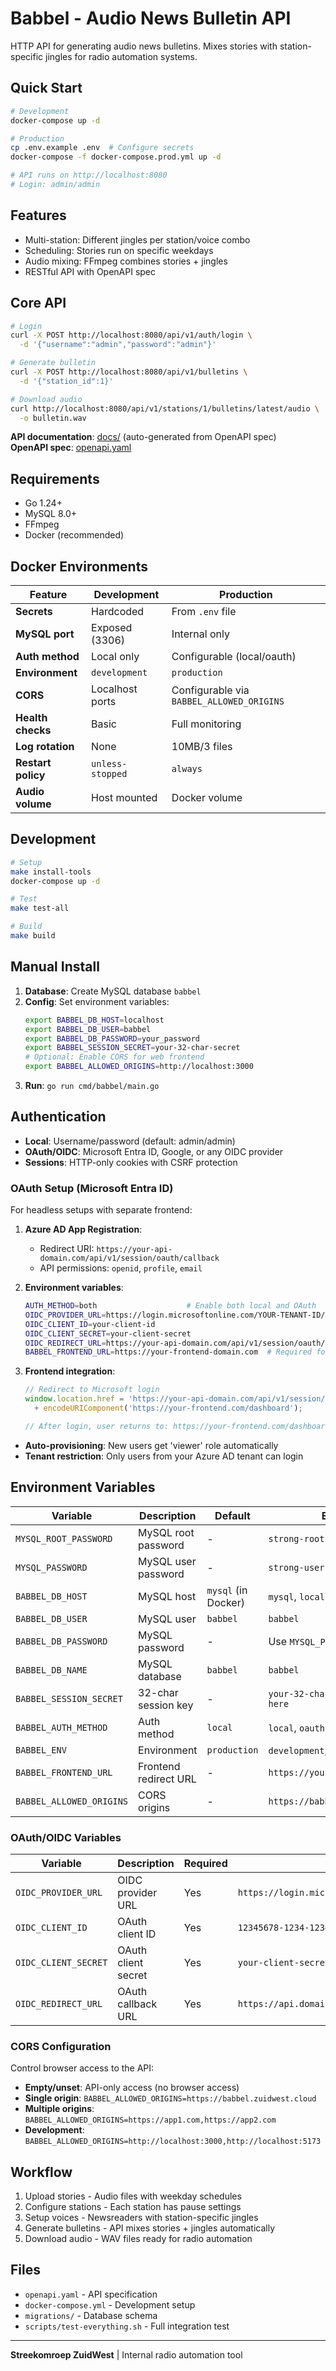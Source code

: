 # Babbel - Audio News Bulletin API

HTTP API for generating audio news bulletins. Mixes stories with station-specific jingles for radio automation systems.

## Quick Start

```bash
# Development
docker-compose up -d

# Production  
cp .env.example .env  # Configure secrets
docker-compose -f docker-compose.prod.yml up -d

# API runs on http://localhost:8080
# Login: admin/admin
```

## Features

- Multi-station: Different jingles per station/voice combo
- Scheduling: Stories run on specific weekdays  
- Audio mixing: FFmpeg combines stories + jingles
- RESTful API with OpenAPI spec

## Core API

```bash
# Login
curl -X POST http://localhost:8080/api/v1/auth/login \
  -d '{"username":"admin","password":"admin"}'

# Generate bulletin
curl -X POST http://localhost:8080/api/v1/bulletins \
  -d '{"station_id":1}' 

# Download audio
curl http://localhost:8080/api/v1/stations/1/bulletins/latest/audio \
  -o bulletin.wav
```

**API documentation**: [docs/](docs/) (auto-generated from OpenAPI spec)  
**OpenAPI spec**: [openapi.yaml](openapi.yaml)

## Requirements

- Go 1.24+
- MySQL 8.0+  
- FFmpeg
- Docker (recommended)

## Docker Environments

| Feature | Development | Production |
|---------|-------------|------------|
| **Secrets** | Hardcoded | From `.env` file |
| **MySQL port** | Exposed (3306) | Internal only |
| **Auth method** | Local only | Configurable (local/oauth) |
| **Environment** | `development` | `production` |
| **CORS** | Localhost ports | Configurable via `BABBEL_ALLOWED_ORIGINS` |
| **Health checks** | Basic | Full monitoring |
| **Log rotation** | None | 10MB/3 files |
| **Restart policy** | `unless-stopped` | `always` |
| **Audio volume** | Host mounted | Docker volume |

## Development

```bash
# Setup
make install-tools
docker-compose up -d

# Test
make test-all

# Build
make build
```

## Manual Install

1. **Database**: Create MySQL database `babbel`
2. **Config**: Set environment variables:
   ```bash
   export BABBEL_DB_HOST=localhost
   export BABBEL_DB_USER=babbel  
   export BABBEL_DB_PASSWORD=your_password
   export BABBEL_SESSION_SECRET=your-32-char-secret
   # Optional: Enable CORS for web frontend
   export BABBEL_ALLOWED_ORIGINS=http://localhost:3000
   ```
3. **Run**: `go run cmd/babbel/main.go`

## Authentication

- **Local**: Username/password (default: admin/admin)
- **OAuth/OIDC**: Microsoft Entra ID, Google, or any OIDC provider
- **Sessions**: HTTP-only cookies with CSRF protection

### OAuth Setup (Microsoft Entra ID)

For headless setups with separate frontend:

1. **Azure AD App Registration**:
   - Redirect URI: `https://your-api-domain.com/api/v1/session/oauth/callback`
   - API permissions: `openid`, `profile`, `email`

2. **Environment variables**:
   ```bash
   AUTH_METHOD=both                    # Enable both local and OAuth
   OIDC_PROVIDER_URL=https://login.microsoftonline.com/YOUR-TENANT-ID/v2.0
   OIDC_CLIENT_ID=your-client-id
   OIDC_CLIENT_SECRET=your-client-secret
   OIDC_REDIRECT_URL=https://your-api-domain.com/api/v1/session/oauth/callback
   BABBEL_FRONTEND_URL=https://your-frontend-domain.com  # Required for OAuth
   ```

3. **Frontend integration**:
   ```javascript
   // Redirect to Microsoft login
   window.location.href = 'https://your-api-domain.com/api/v1/session/oauth/start?frontend_url=' 
     + encodeURIComponent('https://your-frontend.com/dashboard');
   
   // After login, user returns to: https://your-frontend.com/dashboard?login=success
   ```

- **Auto-provisioning**: New users get 'viewer' role automatically
- **Tenant restriction**: Only users from your Azure AD tenant can login

## Environment Variables

| Variable | Description | Default | Example |
|----------|-------------|---------|---------|
| `MYSQL_ROOT_PASSWORD` | MySQL root password | - | `strong-root-password` |
| `MYSQL_PASSWORD` | MySQL user password | - | `strong-user-password` |
| `BABBEL_DB_HOST` | MySQL host | `mysql` (in Docker) | `mysql`, `localhost` |
| `BABBEL_DB_USER` | MySQL user | `babbel` | `babbel` |
| `BABBEL_DB_PASSWORD` | MySQL password | - | Use `MYSQL_PASSWORD` |
| `BABBEL_DB_NAME` | MySQL database | `babbel` | `babbel` |
| `BABBEL_SESSION_SECRET` | 32-char session key | - | `your-32-character-secret-key-here` |
| `BABBEL_AUTH_METHOD` | Auth method | `local` | `local`, `oauth`, `both` |
| `BABBEL_ENV` | Environment | `production` | `development`, `production` |
| `BABBEL_FRONTEND_URL` | Frontend redirect URL | - | `https://your-frontend.com` |
| `BABBEL_ALLOWED_ORIGINS` | CORS origins | - | `https://babbel.zuidwest.cloud` |

### OAuth/OIDC Variables

| Variable | Description | Required | Example |
|----------|-------------|----------|---------|
| `OIDC_PROVIDER_URL` | OIDC provider URL | Yes | `https://login.microsoftonline.com/TENANT-ID/v2.0` |
| `OIDC_CLIENT_ID` | OAuth client ID | Yes | `12345678-1234-1234-1234-123456789012` |
| `OIDC_CLIENT_SECRET` | OAuth client secret | Yes | `your-client-secret` |
| `OIDC_REDIRECT_URL` | OAuth callback URL | Yes | `https://api.domain.com/api/v1/session/oauth/callback` |

### CORS Configuration

Control browser access to the API:
- **Empty/unset**: API-only access (no browser access)
- **Single origin**: `BABBEL_ALLOWED_ORIGINS=https://babbel.zuidwest.cloud`
- **Multiple origins**: `BABBEL_ALLOWED_ORIGINS=https://app1.com,https://app2.com`
- **Development**: `BABBEL_ALLOWED_ORIGINS=http://localhost:3000,http://localhost:5173`

## Workflow

1. Upload stories - Audio files with weekday schedules
2. Configure stations - Each station has pause settings  
3. Setup voices - Newsreaders with station-specific jingles
4. Generate bulletins - API mixes stories + jingles automatically
5. Download audio - WAV files ready for radio automation

## Files

- `openapi.yaml` - API specification
- `docker-compose.yml` - Development setup
- `migrations/` - Database schema
- `scripts/test-everything.sh` - Full integration test

---

**Streekomroep ZuidWest** | Internal radio automation tool